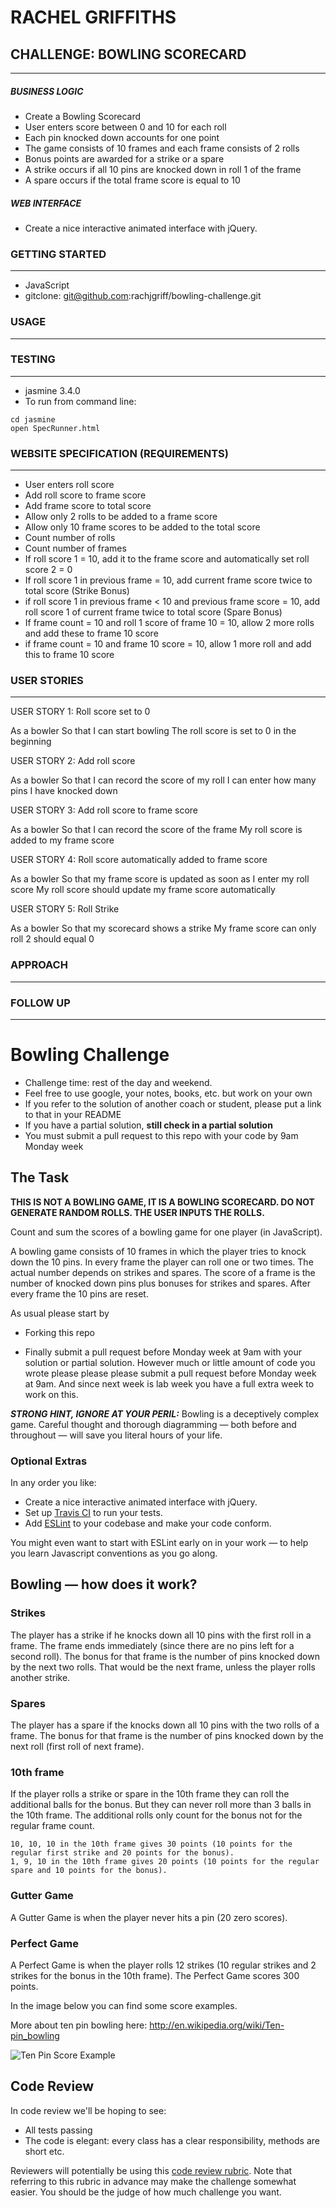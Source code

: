 
RACHEL GRIFFITHS
=================

## CHALLENGE: BOWLING SCORECARD
------------

##### BUSINESS LOGIC
* Create a Bowling Scorecard
* User enters score between 0 and 10 for each roll
* Each pin knocked down accounts for one point
* The game consists of 10 frames and each frame consists of 2 rolls
* Bonus points are awarded for a strike or a spare
* A strike occurs if all 10 pins are knocked down in roll 1 of the frame
* A spare occurs if the total frame score is equal to 10

##### WEB INTERFACE
* Create a nice interactive animated interface with jQuery.

### GETTING STARTED
------------
* JavaScript
* gitclone: git@github.com:rachjgriff/bowling-challenge.git

### USAGE
------------

### TESTING
------------
* jasmine 3.4.0
* To run from command line:
```
cd jasmine
open SpecRunner.html
```

### WEBSITE SPECIFICATION (REQUIREMENTS)
------------
* User enters roll score
* Add roll score to frame score
* Add frame score to total score
* Allow only 2 rolls to be added to a frame score
* Allow only 10 frame scores to be added to the total score
* Count number of rolls
* Count number of frames
* If roll score 1 = 10, add it to the frame score and automatically set roll score 2 = 0
* If roll score 1 in previous frame = 10, add current frame score twice to total score (Strike Bonus)
* if roll score 1 in previous frame < 10 and previous frame score = 10, add roll score 1 of current frame twice to total score (Spare Bonus)
* If frame count = 10 and roll 1 score of frame 10 = 10, allow 2 more rolls and add these to frame 10 score
* if frame count = 10 and frame 10 score = 10, allow 1 more roll and add this to frame 10 score

### USER STORIES
------------
USER STORY 1: Roll score set to 0

As a bowler
So that I can start bowling
The roll score is set to 0 in the beginning

USER STORY 2: Add roll score

As a bowler
So that I can record the score of my roll
I can enter how many pins I have knocked down

USER STORY 3: Add roll score to frame score

As a bowler
So that I can record the score of the frame
My roll score is added to my frame score

USER STORY 4: Roll score automatically added to frame score

As a bowler
So that my frame score is updated as soon as I enter my roll score
My roll score should update my frame score automatically

USER STORY 5: Roll Strike

As a bowler
So that my scorecard shows a strike
My frame score can only roll 2 should equal 0

### APPROACH
------------

### FOLLOW UP
------------
Bowling Challenge
=================


* Challenge time: rest of the day and weekend.
* Feel free to use google, your notes, books, etc. but work on your own
* If you refer to the solution of another coach or student, please put a link to that in your README
* If you have a partial solution, **still check in a partial solution**
* You must submit a pull request to this repo with your code by 9am Monday week

## The Task

**THIS IS NOT A BOWLING GAME, IT IS A BOWLING SCORECARD. DO NOT GENERATE RANDOM ROLLS. THE USER INPUTS THE ROLLS.**

Count and sum the scores of a bowling game for one player (in JavaScript).

A bowling game consists of 10 frames in which the player tries to knock down the 10 pins. In every frame the player can roll one or two times. The actual number depends on strikes and spares. The score of a frame is the number of knocked down pins plus bonuses for strikes and spares. After every frame the 10 pins are reset.

As usual please start by

* Forking this repo

* Finally submit a pull request before Monday week at 9am with your solution or partial solution.  However much or little amount of code you wrote please please please submit a pull request before Monday week at 9am.  And since next week is lab week you have a full extra week to work on this.

___STRONG HINT, IGNORE AT YOUR PERIL:___ Bowling is a deceptively complex game. Careful thought and thorough diagramming — both before and throughout — will save you literal hours of your life.

### Optional Extras

In any order you like:

* Create a nice interactive animated interface with jQuery.
* Set up [Travis CI](https://travis-ci.org) to run your tests.
* Add [ESLint](http://eslint.org/) to your codebase and make your code conform.

You might even want to start with ESLint early on in your work — to help you
learn Javascript conventions as you go along.

## Bowling — how does it work?

### Strikes

The player has a strike if he knocks down all 10 pins with the first roll in a frame. The frame ends immediately (since there are no pins left for a second roll). The bonus for that frame is the number of pins knocked down by the next two rolls. That would be the next frame, unless the player rolls another strike.

### Spares

The player has a spare if the knocks down all 10 pins with the two rolls of a frame. The bonus for that frame is the number of pins knocked down by the next roll (first roll of next frame).

### 10th frame

If the player rolls a strike or spare in the 10th frame they can roll the additional balls for the bonus. But they can never roll more than 3 balls in the 10th frame. The additional rolls only count for the bonus not for the regular frame count.

    10, 10, 10 in the 10th frame gives 30 points (10 points for the regular first strike and 20 points for the bonus).
    1, 9, 10 in the 10th frame gives 20 points (10 points for the regular spare and 10 points for the bonus).

### Gutter Game

A Gutter Game is when the player never hits a pin (20 zero scores).

### Perfect Game

A Perfect Game is when the player rolls 12 strikes (10 regular strikes and 2 strikes for the bonus in the 10th frame). The Perfect Game scores 300 points.

In the image below you can find some score examples.

More about ten pin bowling here: http://en.wikipedia.org/wiki/Ten-pin_bowling

![Ten Pin Score Example](images/example_ten_pin_scoring.png)

## Code Review

In code review we'll be hoping to see:

* All tests passing
* The code is elegant: every class has a clear responsibility, methods are short etc.

Reviewers will potentially be using this [code review rubric](docs/review.md).  Note that referring to this rubric in advance may make the challenge somewhat easier.  You should be the judge of how much challenge you want.
